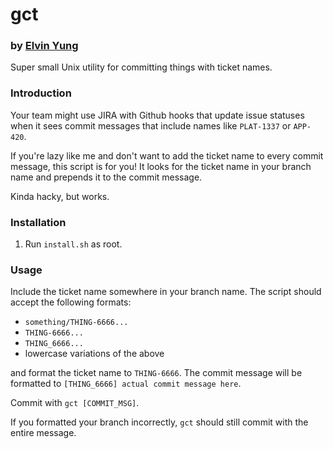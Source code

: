 # gct
### by [Elvin Yung](https://github.com/elvinyung)

Super small Unix utility for committing things with ticket names.

### Introduction
Your team might use JIRA with Github hooks that update issue statuses when it sees commit messages that include names like `PLAT-1337` or `APP-420`.

If you're lazy like me and don't want to add the ticket name to every commit message, this script is for you! It looks for the ticket name in your branch name and prepends it to the commit message.

Kinda hacky, but works.

### Installation
1. Run `install.sh` as root.

### Usage
Include the ticket name somewhere in your branch name. The script should accept the following formats:

* `something/THING-6666...`
* `THING-6666...`
* `THING_6666...`
* lowercase variations of the above

and format the ticket name to `THING-6666`. The commit message will be formatted to `[THING_6666] actual commit message here`.

Commit with `gct [COMMIT_MSG]`.

If you formatted your branch incorrectly, `gct` should still commit with the entire message.
